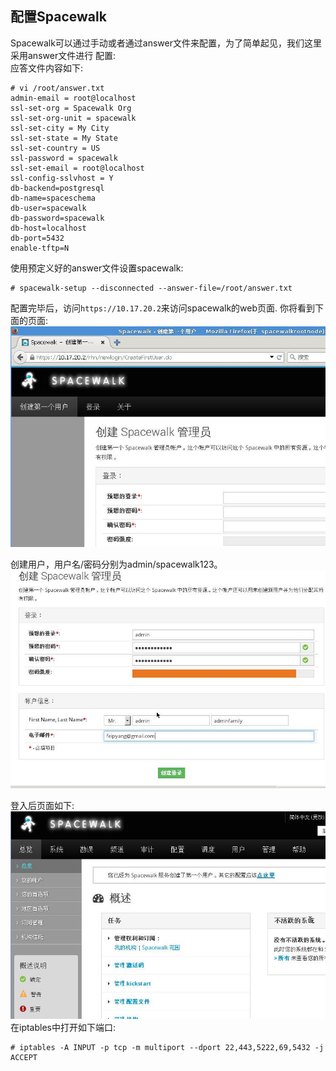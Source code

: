 ## 配置Spacewalk
Spacewalk可以通过手动或者通过answer文件来配置，为了简单起见，我们这里采用answer文件进行
配置:     
应答文件内容如下:     

```
# vi /root/answer.txt
admin-email = root@localhost
ssl-set-org = Spacewalk Org
ssl-set-org-unit = spacewalk
ssl-set-city = My City
ssl-set-state = My State
ssl-set-country = US
ssl-password = spacewalk
ssl-set-email = root@localhost
ssl-config-sslvhost = Y
db-backend=postgresql
db-name=spaceschema
db-user=spacewalk
db-password=spacewalk
db-host=localhost
db-port=5432
enable-tftp=N
```
使用预定义好的answer文件设置spacewalk:    

```
# spacewalk-setup --disconnected --answer-file=/root/answer.txt
```

配置完毕后，访问`https://10.17.20.2`来访问spacewalk的web页面. 你将看到下面的页面:    
![/images/2015_09_09_16_23_10_724x508.jpg](/images/2015_09_09_16_23_10_724x508.jpg)   

创建用户，用户名/密码分别为admin/spacewalk123。     
![/images/2015_09_09_16_25_12_812x562.jpg](/images/2015_09_09_16_25_12_812x562.jpg)    

登入后页面如下:    
![/images/2015_09_09_16_26_30_747x491.jpg](/images/2015_09_09_16_26_30_747x491.jpg)    
在iptables中打开如下端口:    

```
# iptables -A INPUT -p tcp -m multiport --dport 22,443,5222,69,5432 -j ACCEPT 
```
